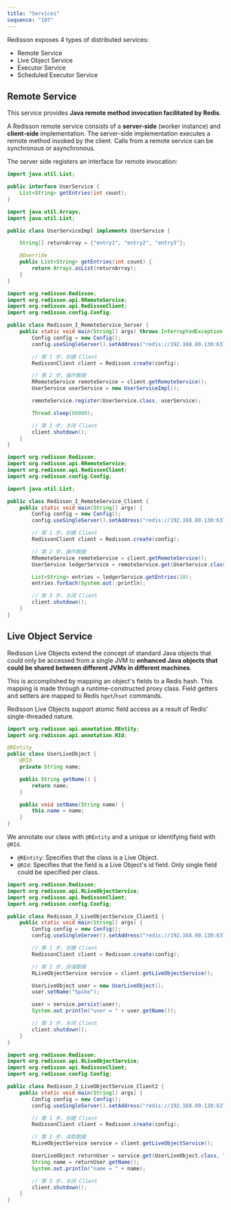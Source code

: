 ```yaml
---
title: "Services"
sequence: "107"
---
```


Redisson exposes 4 types of distributed services:

- Remote Service
- Live Object Service
- Executor Service
- Scheduled Executor Service

## Remote Service

This service provides **Java remote method invocation facilitated by Redis**.

A Redisson remote service consists of a **server-side** (worker instance) and **client-side** implementation.
The server-side implementation executes a remote method invoked by the client.
Calls from a remote service can be synchronous or asynchronous.

The server side registers an interface for remote invocation:


```java
import java.util.List;

public interface UserService {
    List<String> getEntries(int count);
}
```

```java
import java.util.Arrays;
import java.util.List;

public class UserServiceImpl implements UserService {

    String[] returnArray = {"entry1", "entry2", "entry3"};

    @Override
    public List<String> getEntries(int count) {
        return Arrays.asList(returnArray);
    }
}
```

```java
import org.redisson.Redisson;
import org.redisson.api.RRemoteService;
import org.redisson.api.RedissonClient;
import org.redisson.config.Config;

public class Redisson_I_RemoteService_Server {
    public static void main(String[] args) throws InterruptedException {
        Config config = new Config();
        config.useSingleServer().setAddress("redis://192.168.80.130:6379");

        // 第 1 步，创建 Client
        RedissonClient client = Redisson.create(config);

        // 第 2 步，操作数据
        RRemoteService remoteService = client.getRemoteService();
        UserService userService = new UserServiceImpl();

        remoteService.register(UserService.class, userService);

        Thread.sleep(60000);

        // 第 3 步，关闭 Client
        client.shutdown();
    }
}
```

```java
import org.redisson.Redisson;
import org.redisson.api.RRemoteService;
import org.redisson.api.RedissonClient;
import org.redisson.config.Config;

import java.util.List;

public class Redisson_I_RemoteService_Client {
    public static void main(String[] args) {
        Config config = new Config();
        config.useSingleServer().setAddress("redis://192.168.80.130:6379");

        // 第 1 步，创建 Client
        RedissonClient client = Redisson.create(config);

        // 第 2 步，操作数据
        RRemoteService remoteService = client.getRemoteService();
        UserService ledgerService = remoteService.get(UserService.class);

        List<String> entries = ledgerService.getEntries(10);
        entries.forEach(System.out::println);

        // 第 3 步，关闭 Client
        client.shutdown();
    }
}
```

## Live Object Service

Redisson Live Objects extend the concept of
standard Java objects that could only be accessed from a single JVM to 
**enhanced Java objects that could be shared between different JVMs in different machines**.

This is accomplished by mapping an object's fields to a Redis hash.
This mapping is made through a runtime-constructed proxy class.
Field getters and setters are mapped to Redis `hget`/`hset` commands.

Redisson Live Objects support atomic field access as a result of Redis' single-threaded nature.

```java
import org.redisson.api.annotation.REntity;
import org.redisson.api.annotation.RId;

@REntity
public class UserLiveObject {
    @RId
    private String name;

    public String getName() {
        return name;
    }

    public void setName(String name) {
        this.name = name;
    }
}
```

We annotate our class with `@REntity` and a unique or identifying field with `@RId`.

- `@REntity`: Specifies that the class is a Live Object.
- `@RId`: Specifies that the field is a Live Object's id field. Only single field could be specified per class.


```java
import org.redisson.Redisson;
import org.redisson.api.RLiveObjectService;
import org.redisson.api.RedissonClient;
import org.redisson.config.Config;

public class Redisson_J_LiveObjectService_Client1 {
    public static void main(String[] args) {
        Config config = new Config();
        config.useSingleServer().setAddress("redis://192.168.80.130:6379");

        // 第 1 步，创建 Client
        RedissonClient client = Redisson.create(config);

        // 第 2 步，存储数据
        RLiveObjectService service = client.getLiveObjectService();

        UserLiveObject user = new UserLiveObject();
        user.setName("Spike");

        user = service.persist(user);
        System.out.println("user = " + user.getName());

        // 第 3 步，关闭 Client
        client.shutdown();
    }
}
```

```java
import org.redisson.Redisson;
import org.redisson.api.RLiveObjectService;
import org.redisson.api.RedissonClient;
import org.redisson.config.Config;

public class Redisson_J_LiveObjectService_Client2 {
    public static void main(String[] args) {
        Config config = new Config();
        config.useSingleServer().setAddress("redis://192.168.80.130:6379");

        // 第 1 步，创建 Client
        RedissonClient client = Redisson.create(config);

        // 第 2 步，读取数据
        RLiveObjectService service = client.getLiveObjectService();

        UserLiveObject returnUser = service.get(UserLiveObject.class, "Spike");
        String name = returnUser.getName();
        System.out.println("name = " + name);

        // 第 3 步，关闭 Client
        client.shutdown();
    }
}
```
